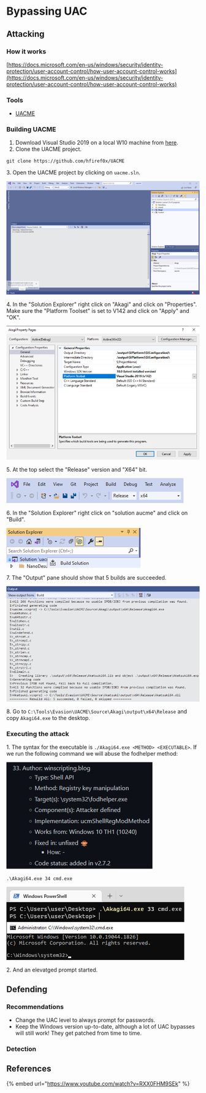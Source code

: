 # Bypassing UAC

## Attacking

### How it works

[https://docs.microsoft.com/en-us/windows/security/identity-protection/user-account-control/how-user-account-control-works](https://docs.microsoft.com/en-us/windows/security/identity-protection/user-account-control/how-user-account-control-works)

### Tools

* [UACME](https://github.com/hfiref0x/UACME)

### Building UACME

1. Download Visual Studio 2019 on a local W10 machine from [here](https://visualstudio.microsoft.com/vs/older-downloads/).
2. Clone the UACME project.

```
git clone https://github.com/hfiref0x/UACME
```

3\. Open the UACME project by clicking on `uacme.sln`.

![](<../../.gitbook/assets/image (16).png>)

4\. In the "Solution Explorer" right click on "Akagi" and click on "Properties". Make sure the "Platform Toolset" is set to V142 and click on "Apply" and "OK".

![](<../../.gitbook/assets/image (19).png>)

5\. At the top select the "Release" version and "X64" bit.

![](<../../.gitbook/assets/image (4).png>)

6\. In the "Solution Explorer" right click on "solution aucme" and click on "Build".

![](../../.gitbook/assets/image.png)

7\. The "Output" pane should show that 5 builds are succeeded.

![](<../../.gitbook/assets/image (14).png>)

8\. Go to `C:\Tools\Evasion\UACME\Source\Akagi\output\x64\Release` and copy `Akagi64.exe` to the desktop.

### Executing the attack

1\. The syntax for the executable is `./Akagi64.exe <METHOD> <EXECUTABLE>`. If we run the following command we will abuse the fodhelper method:

![](<../../.gitbook/assets/image (7).png>)

```
.\Akagi64.exe 34 cmd.exe
```

![](<../../.gitbook/assets/image (13).png>)

2\. And an elevatged prompt started.

## Defending

### Recommendations

* Change the UAC level to always prompt for passwords.
* Keep the Windows version up-to-date, although a lot of UAC bypasses will still work! They get patched from time to time.

### Detection



## References

{% embed url="https://www.youtube.com/watch?v=RXX0FHM9SEk" %}
